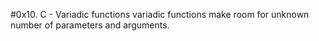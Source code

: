 #0x10. C - Variadic functions
variadic functions make room for unknown number of parameters and arguments.
